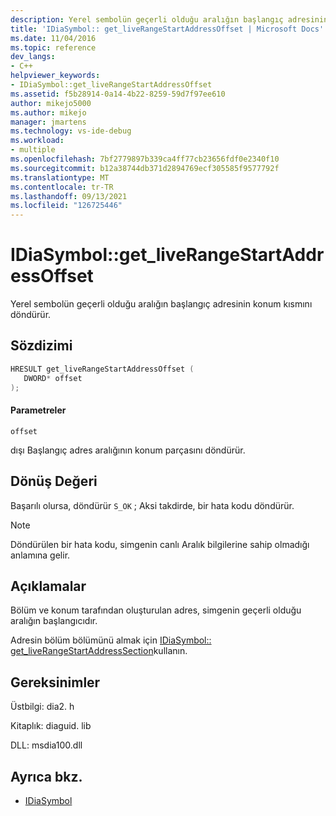 ```yaml
---
description: Yerel sembolün geçerli olduğu aralığın başlangıç adresinin konum kısmını döndürür.
title: 'IDiaSymbol:: get_liveRangeStartAddressOffset | Microsoft Docs'
ms.date: 11/04/2016
ms.topic: reference
dev_langs:
- C++
helpviewer_keywords:
- IDiaSymbol::get_liveRangeStartAddressOffset
ms.assetid: f5b28914-0a14-4b22-8259-59d7f97ee610
author: mikejo5000
ms.author: mikejo
manager: jmartens
ms.technology: vs-ide-debug
ms.workload:
- multiple
ms.openlocfilehash: 7bf2779897b339ca4ff77cb23656fdf0e2340f10
ms.sourcegitcommit: b12a38744db371d2894769ecf305585f9577792f
ms.translationtype: MT
ms.contentlocale: tr-TR
ms.lasthandoff: 09/13/2021
ms.locfileid: "126725446"
---
```

# <a name="idiasymbolget_liverangestartaddressoffset"></a>IDiaSymbol::get_liveRangeStartAddressOffset
Yerel sembolün geçerli olduğu aralığın başlangıç adresinin konum kısmını döndürür.

## <a name="syntax"></a>Sözdizimi

```C++
HRESULT get_liveRangeStartAddressOffset ( 
   DWORD* offset
);
```

#### <a name="parameters"></a>Parametreler
 `offset`

dışı Başlangıç adres aralığının konum parçasını döndürür.

## <a name="return-value"></a>Dönüş Değeri
 Başarılı olursa, döndürür `S_OK` ; Aksi takdirde, bir hata kodu döndürür.

> [!NOTE]
> Döndürülen bir hata kodu, simgenin canlı Aralık bilgilerine sahip olmadığı anlamına gelir.

## <a name="remarks"></a>Açıklamalar
 Bölüm ve konum tarafından oluşturulan adres, simgenin geçerli olduğu aralığın başlangıcıdır.

 Adresin bölüm bölümünü almak için [IDiaSymbol:: get_liveRangeStartAddressSection](../../debugger/debug-interface-access/idiasymbol-get-liverangestartaddresssection.md)kullanın.

## <a name="requirements"></a>Gereksinimler
 Üstbilgi: dia2. h

 Kitaplık: diaguid. lib

 DLL: msdia100.dll

## <a name="see-also"></a>Ayrıca bkz.
- [IDiaSymbol](../../debugger/debug-interface-access/idiasymbol.md)
